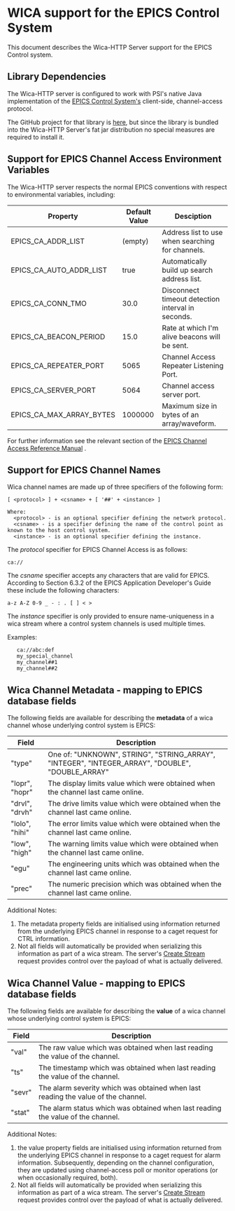 # WICA support for the EPICS Control System

This document describes the Wica-HTTP Server support for the EPICS Control system.

## Library Dependencies

The Wica-HTTP server is configured to work with PSI's native Java implementation of the [EPICS Control System's](https://epics-controls.org/) 
client-side, channel-access protocol. 

The GitHub project for that library is [here](https://github.com/channelaccess/ca), but since the library is
bundled into the Wica-HTTP Server's fat jar distribution no special measures are required to install it.

## Support for EPICS Channel Access Environment Variables

The Wica-HTTP server respects the normal EPICS conventions with respect to environmental variables, including:

| Property                | Default Value | Desciption |
|-------------------------|---------------| ---------- |
|EPICS_CA_ADDR_LIST       |(empty)        | Address list to use when searching for channels.  |
|EPICS_CA_AUTO_ADDR_LIST  |true           | Automatically build up search address list.       |
|EPICS_CA_CONN_TMO        |30.0           | Disconnect timeout detection interval in seconds. |
|EPICS_CA_BEACON_PERIOD   |15.0           | Rate at which I'm alive beacons will be sent.     |
|EPICS_CA_REPEATER_PORT   |5065           | Channel Access Repeater Listening Port.           |
|EPICS_CA_SERVER_PORT     |5064           | Channel access server port.                       |
|EPICS_CA_MAX_ARRAY_BYTES |1000000        | Maximum size in bytes of an array/waveform.       |
   
For further information see the relevant section of the 
[EPICS Channel Access Reference Manual](https://epics.anl.gov/base/R3-14/12-docs/CAref.html) .  
  
## Support for EPICS Channel Names
  
Wica channel names are made up of three specifiers of the following form:
```
[ <protocol> ] + <csname> + [ '##' + <instance> ]

Where:
  <protocol> - is an optional specifier defining the network protocol.
  <csname> - is a specifier defining the name of the control point as known to the host control system.
  <instance> - is an optional specifier defining the instance. 
```

The *protocol* specifier for EPICS Channel Access is as follows:
```
ca://
```

The *csname* specifier accepts any characters that are valid for EPICS. According to Section 6.3.2 of the EPICS 
Application Developer's Guide these include the following characters:
```
a-z A-Z 0-9 _ - : . [ ] < >
```

The *instance* specifier is only provided to ensure name-uniqueness in a wica stream where a control
system channels is used multiple times.

Examples:
```
   ca://abc:def
   my_special_channel
   my_channel##1
   my_channel##2 
```

## Wica Channel Metadata - mapping to EPICS database fields

The following fields are available for describing the **metadata** of a wica channel whose underlying control system 
is EPICS: 

|Field            |Description                                                                                      |
|-----------------|------------------------------------------------------------------------------------------------ |
| "type"          |One of: "UNKNOWN", STRING", "STRING_ARRAY", "INTEGER", "INTEGER_ARRAY", "DOUBLE", "DOUBLE_ARRAY" |
| "lopr", "hopr"  |The display limits value which were obtained when the channel last came online.                  |
| "drvl", "drvh"  |The drive limits value which were obtained when the channel last came online.                    |
| "lolo", "hihi"  |The error limits value which were obtained when the channel last came online.                    |
| "low", "high"   |The warning limits value which were obtained when the channel last came online.                  |
| "egu"           |The engineering units which was obtained when the channel last came online.                      |
| "prec"          |The numeric precision which was obtained when the channel last came online.                      |

Additional Notes: 
  1. The metadata property fields are initialised using information returned from the underlying EPICS channel in 
     response to a caget request for CTRL information. 
  1. Not all fields will automatically be provided when serializing this information as part of a wica stream. The
     server's [Create Stream](README.md#create-a-wica-stream) request provides control over the payload of 
     what is actually delivered.
    
## Wica Channel Value - mapping to EPICS database fields

The following fields are available for describing the **value** of a wica channel whose underlying control system 
is EPICS: 

|Field     |Description                                                                       |
|----------|--------------------------------------------------------------------------------- |
| "val"    |The raw value which was obtained when last reading the value of the channel.      |
| "ts"     |The timestamp which was obtained when last reading the value of the channel.      |
| "sevr"   |The alarm severity which was obtained when last reading the value of the channel. |
| "stat"   |The alarm status which was obtained when last reading the value of the channel.   |

Additional Notes: 
  1. the value property fields are initialised using information returned from the underlying EPICS channel in 
     response to a caget request for alarm information. Subsequently, depending on the channel configuration, they 
     are updated using channel-access poll or monitor operations (or when occasionally required, both).
  1. Not all fields will automatically be provided when serializing this information as part of a wica stream. The
     server's [Create Stream](README.md#create-a-wica-stream) request provides control over the payload of 
     what is actually delivered.